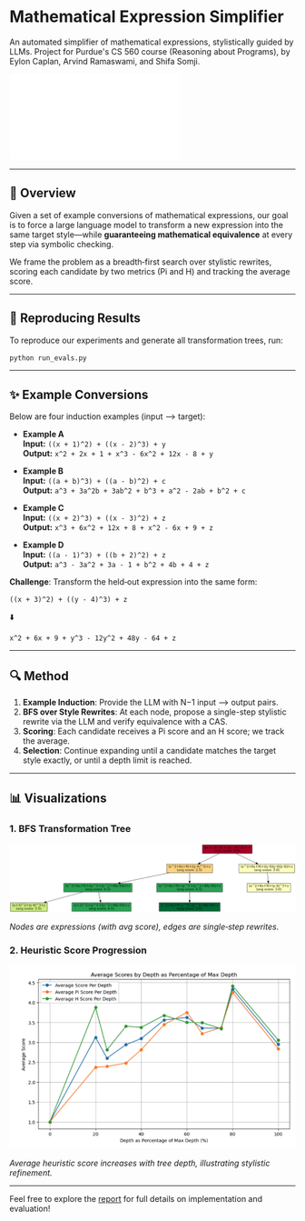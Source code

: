 # Mathematical Expression Simplifier
An automated simplifier of mathematical expressions, stylistically guided by LLMs. Project for Purdue's CS 560 course (Reasoning about Programs), by Eylon Caplan, Arvind Ramaswami, and Shifa Somji.

[![Report (PDF)](CS_560_Project.pdf)](https://raw.githubusercontent.com/eyloncaplan/exp_simp/main/CS_560_Project.pdf)

---

## 📖 Overview

Given a set of example conversions of mathematical expressions, our goal is to force a large language model to transform a new expression into the same target style—while **guaranteeing mathematical equivalence** at every step via symbolic checking.

We frame the problem as a breadth‑first search over stylistic rewrites, scoring each candidate by two metrics (Pi and H) and tracking the average score.

---

## 🔧 Reproducing Results

To reproduce our experiments and generate all transformation trees, run:

```bash
python run_evals.py
```

---

## ✨ Example Conversions

Below are four induction examples (input ⟶ target):

- **Example A**  
  **Input:** `((x + 1)^2) + ((x - 2)^3) + y`  
  **Output:** `x^2 + 2x + 1 + x^3 - 6x^2 + 12x - 8 + y`

- **Example B**  
  **Input:** `((a + b)^3) + ((a - b)^2) + c`  
  **Output:** `a^3 + 3a^2b + 3ab^2 + b^3 + a^2 - 2ab + b^2 + c`

- **Example C**  
  **Input:** `((x + 2)^3) + ((x - 3)^2) + z`  
  **Output:** `x^3 + 6x^2 + 12x + 8 + x^2 - 6x + 9 + z`

- **Example D**  
  **Input:** `((a - 1)^3) + ((b + 2)^2) + z`  
  **Output:** `a^3 - 3a^2 + 3a - 1 + b^2 + 4b + 4 + z`

**Challenge**: Transform the held‑out expression into the same form:

```text
((x + 3)^2) + ((y - 4)^3) + z
```

⬇️

```text
x^2 + 6x + 9 + y^3 - 12y^2 + 48y - 64 + z
```

---

## 🔍 Method

1. **Example Induction**: Provide the LLM with N−1 input ⟶ output pairs.  
2. **BFS over Style Rewrites**: At each node, propose a single-step stylistic rewrite via the LLM and verify equivalence with a CAS.  
3. **Scoring**: Each candidate receives a Pi score and an H score; we track the average.  
4. **Selection**: Continue expanding until a candidate matches the target style exactly, or until a depth limit is reached.

---

## 📊 Visualizations

### 1. BFS Transformation Tree

![BFS Transformation Tree](images/exp_tree.png)

*Nodes are expressions (with avg score), edges are single‑step rewrites.*

### 2. Heuristic Score Progression

![Heuristic Score Progression](images/scores-by-depth.png)

*Average heuristic score increases with tree depth, illustrating stylistic refinement.*

---

Feel free to explore the [report](CS_560_Project.pdf) for full details on implementation and evaluation!

